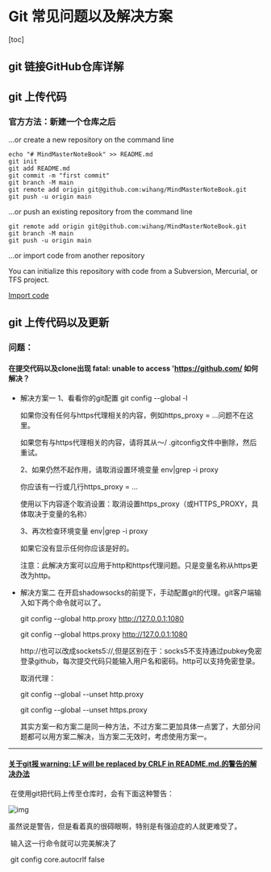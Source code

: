 # Git 常见问题以及解决方案

[toc]

## git 链接GitHub仓库详解



## git 上传代码

### 官方方法：新建一个仓库之后

…or create a new repository on the command line



```
echo "# MindMasterNoteBook" >> README.md
git init
git add README.md
git commit -m "first commit"
git branch -M main
git remote add origin git@github.com:wihang/MindMasterNoteBook.git
git push -u origin main
```

…or push an existing repository from the command line



```
git remote add origin git@github.com:wihang/MindMasterNoteBook.git
git branch -M main
git push -u origin main
```

…or import code from another repository

You can initialize this repository with code from a Subversion, Mercurial, or TFS project.

[Import code](https://github.com/wihang/MindMasterNoteBook/import)



## git 上传代码以及更新

### 问题：

#### 在提交代码以及clone出现 fatal: unable to access 'https://github.com/ 如何解决？

- 解决方案一
  1、看看你的git配置
  git config --global -l

  如果你没有任何与https代理相关的内容，例如https_proxy = …问题不在这里。

  如果您有与https代理相关的内容，请将其从〜/ .gitconfig文件中删除，然后重试。

  2、如果仍然不起作用，请取消设置环境变量
  env|grep -i proxy

  你应该有一行或几行https_proxy = …

  使用以下内容逐个取消设置：取消设置https_proxy（或HTTPS_PROXY，具体取决于变量的名称）

  3、再次检查环境变量
  env|grep -i proxy

  如果它没有显示任何你应该是好的。

  注意：此解决方案可以应用于http和https代理问题。只是变量名称从https更改为http。

- 解决方案二
  在开启shadowsocks的前提下，手动配置git的代理。git客户端输入如下两个命令就可以了。

  git config --global http.proxy http://127.0.0.1:1080

  git config --global https.proxy http://127.0.0.1:1080

  http://也可以改成sockets5://,但是区别在于：socks5不支持通过pubkey免密登录github，每次提交代码只能输入用户名和密码。http可以支持免密登录。

  取消代理：

  git config --global --unset http.proxy

  git config --global --unset https.proxy

  其实方案一和方案二是同一种方法，不过方案二更加具体一点罢了，大部分问题都可以用方案二解决，当方案二无效时，考虑使用方案一。

---

#### [关于git报 warning: LF will be replaced by CRLF in README.md.的警告的解决办法](https://www.cnblogs.com/h-flower/p/11212502.html)

​	在使用git把代码上传至仓库时，会有下面这种警告：

![img](https://img2018.cnblogs.com/blog/1551991/201907/1551991-20190719120746350-1369403204.png)

​	虽然说是警告，但是看着真的很碍眼啊，特别是有强迫症的人就更难受了。

​	输入这一行命令就可以完美解决了

​	git config core.autocrlf false
